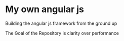 # My own angular js
Building the angular js framework from the ground up

The Goal of the Repository is clarity over performance 
